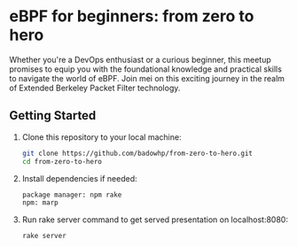 # eBPF for beginners: from zero to hero

Whether you're a DevOps enthusiast or a curious beginner, this meetup promises to equip you with the foundational knowledge and practical skills to navigate the world of eBPF. Join mei on this exciting journey in the realm of Extended Berkeley Packet Filter technology.

## Getting Started

1. Clone this repository to your local machine:

   ```bash
   git clone https://github.com/badowhp/from-zero-to-hero.git
   cd from-zero-to-hero
   ```

2. Install dependencies if needed:

   ```bash
   package manager: npm rake
   npm: marp 
   ```

3. Run rake server command to get served presentation on localhost:8080:

   ```bash
   rake server
   ```




